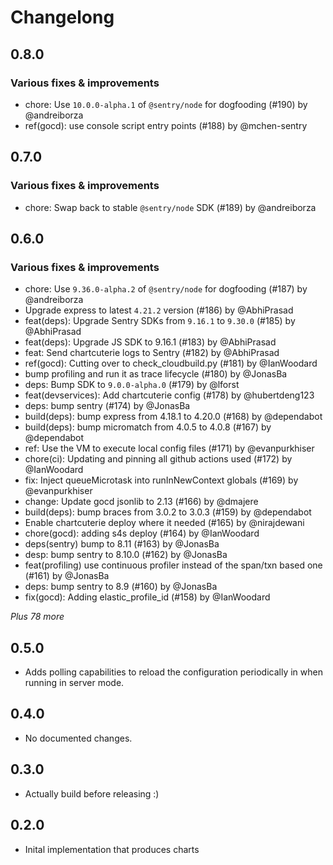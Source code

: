 # Changelong 

## 0.8.0

### Various fixes & improvements

- chore: Use `10.0.0-alpha.1` of `@sentry/node` for dogfooding (#190) by @andreiborza
- ref(gocd): use console script entry points (#188) by @mchen-sentry

## 0.7.0

### Various fixes & improvements

- chore: Swap back to stable `@sentry/node` SDK (#189) by @andreiborza

## 0.6.0

### Various fixes & improvements

- chore: Use `9.36.0-alpha.2` of `@sentry/node` for dogfooding (#187) by @andreiborza
- Upgrade express to latest `4.21.2` version (#186) by @AbhiPrasad
- feat(deps): Upgrade Sentry SDKs from `9.16.1` to `9.30.0` (#185) by @AbhiPrasad
- feat(deps): Upgrade JS SDK to 9.16.1 (#183) by @AbhiPrasad
- feat: Send chartcuterie logs to Sentry (#182) by @AbhiPrasad
- ref(gocd): Cutting over to check_cloudbuild.py (#181) by @IanWoodard
- bump profiling and run it as trace lifecycle (#180) by @JonasBa
- deps: Bump SDK to `9.0.0-alpha.0` (#179) by @lforst
- feat(devservices): Add chartcuterie config (#178) by @hubertdeng123
- deps: bump sentry (#174) by @JonasBa
- build(deps): bump express from 4.18.1 to 4.20.0 (#168) by @dependabot
- build(deps): bump micromatch from 4.0.5 to 4.0.8 (#167) by @dependabot
- ref: Use the VM to execute local config files (#171) by @evanpurkhiser
- chore(ci): Updating and pinning all github actions used (#172) by @IanWoodard
- fix: Inject queueMicrotask into runInNewContext globals (#169) by @evanpurkhiser
- change: Update gocd jsonlib to 2.13 (#166) by @dmajere
- build(deps): bump braces from 3.0.2 to 3.0.3 (#159) by @dependabot
- Enable chartcuterie deploy where it needed (#165) by @nirajdewani
- chore(gocd): adding s4s deploy (#164) by @IanWoodard
- deps(sentry) bump to 8.11 (#163) by @JonasBa
- desp: bump sentry to 8.10.0 (#162) by @JonasBa
- feat(profiling) use continuous profiler instead of the span/txn based one (#161) by @JonasBa
- deps: bump sentry to 8.9 (#160) by @JonasBa
- fix(gocd): Adding elastic_profile_id (#158) by @IanWoodard

_Plus 78 more_

## 0.5.0

- Adds polling capabilities to reload the configuration periodically in when
  running in server mode.

## 0.4.0

- No documented changes.

## 0.3.0

- Actually build before releasing :)

## 0.2.0

- Inital implementation that produces charts


